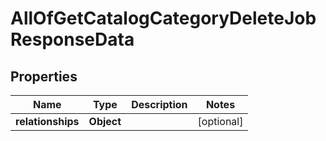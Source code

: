 # AllOfGetCatalogCategoryDeleteJobResponseData

## Properties
Name | Type | Description | Notes
------------ | ------------- | ------------- | -------------
**relationships** | **Object** |  |  [optional]
